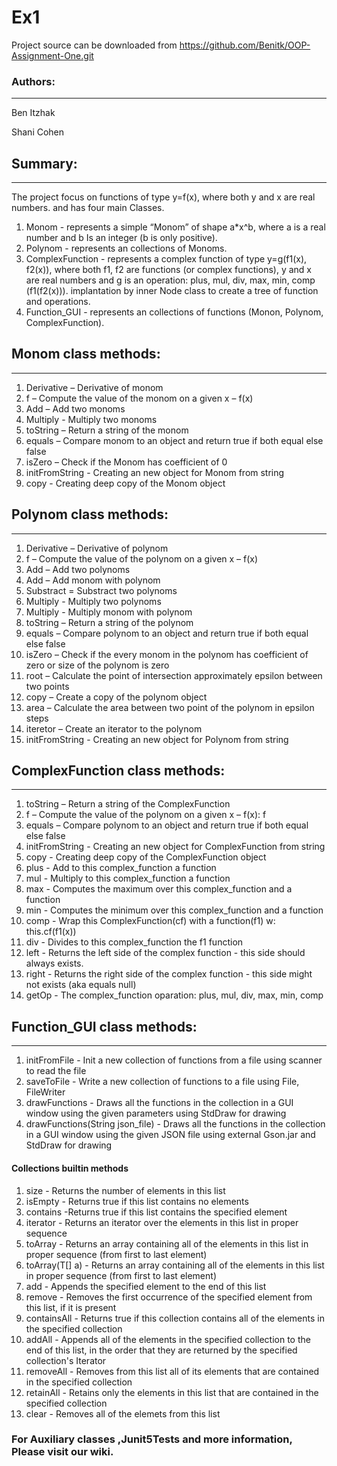 # Ex1


Project source can be downloaded from https://github.com/Benitk/OOP-Assignment-One.git


### Authors:
-----------
Ben Itzhak

Shani Cohen


## Summary:
-------
The project focus on functions of type y=f(x), where both y and x are real numbers.
and has four main Classes. 
1. Monom - represents a simple “Monom” of shape a*x^b, where a is a real number and b Is an integer (b is only positive).
2. Polynom - represents an collections of Monoms.
3. ComplexFunction - represents a complex function of type y=g(f1(x), f2(x)), where both f1, f2 are functions (or complex functions), 
   y and x are real numbers and g is an operation: plus, mul, div, max, min, comp (f1(f2(x))). 
   implantation by inner Node class to create a tree of function and operations.
4. Function_GUI - represents an collections of functions (Monon, Polynom, ComplexFunction).
 
## Monom class methods:
------
1. Derivative – Derivative of monom 
2. f – Compute the value of the monom on a given x – f(x) 
3. Add – Add two monoms 
4. Multiply - Multiply two monoms 
5. toString – Return a string of the monom 
6. equals – Compare monom to an object and return true if both equal else false 
7. isZero – Check if the Monom has coefficient of 0 
8. initFromString - Creating an new object for Monom from string
9. copy - Creating deep copy of the Monom object

## Polynom class methods: 
-----
1. Derivative – Derivative of polynom 
2. f – Compute the value of the polynom on a given x – f(x) 
3. Add – Add two polynoms 
4. Add – Add monom with polynom 
5. Substract = Substract two polynoms 
6. Multiply - Multiply two polynoms 
7. Multiply - Multiply monom with polynom 
8. toString – Return a string of the polynom 
9. equals – Compare polynom to an object and return true if both equal else false 
10. isZero – Check if the every monom in the polynom has coefficient of zero or size of the polynom is zero 
11. root – Calculate the point of intersection approximately epsilon between two points 
12. copy – Create a copy of the polynom object
13. area – Calculate the area between two point of the polynom in epsilon steps  
14. iteretor – Create an iterator to the polynom 
15. initFromString - Creating an new object for Polynom from string

## ComplexFunction class methods: 
-----
1. toString – Return a string of the ComplexFunction
2. f – Compute the value of the polynom on a given x – f(x): f 
3. equals – Compare polynom to an object and return true if both equal else false 
4. initFromString - Creating an new object for ComplexFunction from string
5. copy - Creating deep copy of the ComplexFunction object
6. plus - Add to this complex_function a function
7. mul - Multiply to this complex_function a function
8. max - Computes the maximum over this complex_function and a function
9. min - Computes the minimum over this complex_function and a function
10. comp - Wrap this ComplexFunction(cf) with a function(f1) w: this.cf(f1(x))
11. div - Divides to this complex_function the f1 function
12. left - Returns the left side of the complex function - this side should always exists.
13. right - Returns the right side of the complex function - this side might not exists (aka equals null)
14. getOp - The complex_function oparation: plus, mul, div, max, min, comp

## Function_GUI class methods: 
-----
1. initFromFile - Init a new collection of functions from a file using scanner to read the file
2. saveToFile - Write a new collection of functions to a file using File, FileWriter
3. drawFunctions - Draws all the functions in the collection in a GUI window using the given parameters using StdDraw for drawing
4. drawFunctions(String json_file) - Draws all the functions in the collection in a GUI window using the given JSON file using external Gson.jar and StdDraw for drawing

#### Collections builtin methods
1. size - Returns the number of elements in this list
2. isEmpty - Returns true if this list contains no elements
3. contains -Returns true if this list contains the specified element
4. iterator - Returns an iterator over the elements in this list in proper sequence
5. toArray - Returns an array containing all of the elements in this list in proper sequence (from first to last element)
6. toArray(T[] a) - Returns an array containing all of the elements in this list in proper sequence (from first to last element)
7. add - Appends the specified element to the end of this list
8. remove -  Removes the first occurrence of the specified element from this list, if it is present
9. containsAll - Returns true if this collection contains all of the elements in the specified collection
10. addAll - Appends all of the elements in the specified collection to the end of this list, in the order that they are returned by the specified collection's Iterator
11. removeAll -  Removes from this list all of its elements that are contained in the specified collection
12. retainAll - Retains only the elements in this list that are contained in the specified collection
13. clear - Removes all of the elemets from this list

### For Auxiliary classes ,Junit5Tests and more information, Please visit our wiki.
